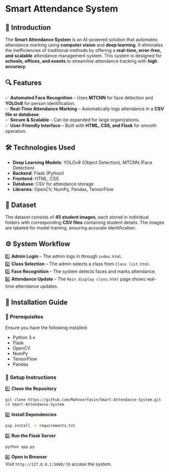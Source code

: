 # **Smart Attendance System**  

## **📌 Introduction**  
The **Smart Attendance System** is an AI-powered solution that automates attendance marking using **computer vision** and **deep learning**. It eliminates the inefficiencies of traditional methods by offering a **real-time, error-free, and scalable** attendance management system. This system is designed for **schools, offices, and events** to streamline attendance tracking with **high accuracy**.  

## **🔍 Features**  
✅ **Automated Face Recognition** – Uses **MTCNN** for face detection and **YOLOv8** for person identification.  
✅ **Real-Time Attendance Marking** – Automatically logs attendance in a **CSV file or database**.  
✅ **Secure & Scalable** – Can be expanded for large organizations.  
✅ **User-Friendly Interface** – Built with **HTML, CSS, and Flask** for smooth operation.  

## **🛠️ Technologies Used**  
- **Deep Learning Models**: YOLOv8 (Object Detection), MTCNN (Face Detection)  
- **Backend**: Flask (Python)  
- **Frontend**: HTML, CSS  
- **Database**: CSV for attendance storage  
- **Libraries**: OpenCV, NumPy, Pandas, TensorFlow  

## **📂 Dataset**  
The dataset consists of **45 student images**, each stored in individual folders with corresponding **CSV files** containing student details. The images are labeled for model training, ensuring accurate identification.  

## **⚙️ System Workflow**  
1️⃣ **Admin Login** – The admin logs in through `index.html`.  
2️⃣ **Class Selection** – The admin selects a class from `Class list.html`.  
3️⃣ **Face Recognition** – The system detects faces and marks attendance.  
4️⃣ **Attendance Update** – The `Main display class.html` page shows real-time attendance updates.  

## **📌 Installation Guide**  
### **🔹 Prerequisites**  
Ensure you have the following installed:  
- Python 3.x  
- Flask  
- OpenCV  
- NumPy  
- TensorFlow  
- Pandas  

### **🔹 Setup Instructions**  
1️⃣ **Clone the Repository**  
```sh
git clone https://github.com/MahnoorYasin/Smart-Attendance-System.git
cd Smart-Attendance-System
```  
2️⃣ **Install Dependencies**  
```sh
pip install -r requirements.txt
```  
3️⃣ **Run the Flask Server**  
```sh
python app.py
```  
4️⃣ **Open in Browser**  
Visit `http://127.0.0.1:5000/` to access the system.  
